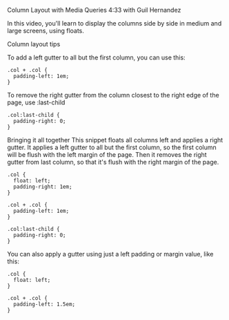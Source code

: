 Column Layout with Media Queries 4:33
with Guil Hernandez

In this video, you'll learn to display the columns side by side in medium and large screens, using floats.

Column layout tips

To add a left gutter to all but the first column, you can use this:
```
.col + .col {
  padding-left: 1em;
}
```
To remove the right gutter from the column closest to the right edge of the page, use :last-child
```
.col:last-child {
  padding-right: 0;
}
```
Bringing it all together
This snippet floats all columns left and applies a right gutter. It applies a left gutter to all but the first column, so the first column will be flush with the left margin of the page. Then it removes the right gutter from last column, so that it's flush with the right margin of the page.
```
.col {
  float: left;
  padding-right: 1em;
}

.col + .col {
  padding-left: 1em;
}

.col:last-child {
  padding-right: 0;
}
```

You can also apply a gutter using just a left padding or margin value, like this:
```
.col {
  float: left;
}

.col + .col {
  padding-left: 1.5em;
}
```
